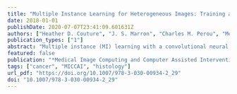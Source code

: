 ```yaml
---
title: "Multiple Instance Learning for Heterogeneous Images: Training a CNN for Histopathology"
date: 2018-01-01
publishDate: 2020-07-07T23:41:09.601631Z
authors: ["Heather D. Couture", "J. S. Marron", "Charles M. Perou", "Melissa A. Troester", "Marc Niethammer"]
publication_types: ["1"]
abstract: "Multiple instance (MI) learning with a convolutional neural network enables end-to-end training in the presence of weak image-level labels. We propose a new method for aggregating predictions from smaller regions of the image into an image-level classification by using the quantile function. The quantile function provides a more complete description of the heterogeneity within each image, improving image-level classification. We also adapt image augmentation to the MI framework by randomly selecting cropped regions on which to apply MI aggregation during each epoch of training. This provides a mechanism to study the importance of MI learning. We validate our method on five different classification tasks for breast tumor histology and provide a visualization method for interpreting local image classifications that could lead to future insights into tumor heterogeneity."
featured: false
publication: "*Medical Image Computing and Computer Assisted Intervention - MICCAI 2018 - 21st International Conference, Granada, Spain, September 16-20, 2018, Proceedings, Part II*"
tags: ["cancer", "MICCAI", "histology"]
url_pdf: "https://doi.org/10.1007/978-3-030-00934-2_29"
doi: "10.1007/978-3-030-00934-2_29"
---
```


